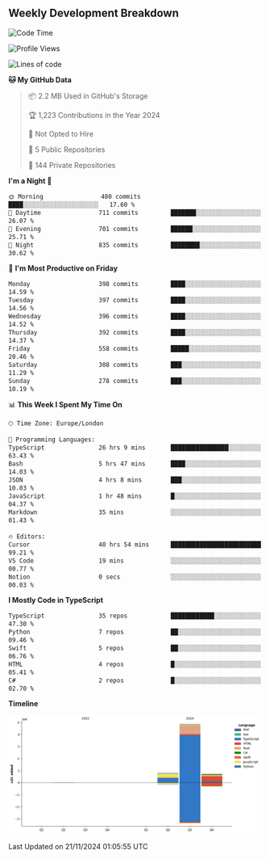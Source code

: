 


## Weekly Development Breakdown
<!--START_SECTION:waka-->
![Code Time](http://img.shields.io/badge/Code%20Time-1%2C557%20hrs%2020%20mins-blue)

![Profile Views](http://img.shields.io/badge/Profile%20Views-6-blue)

![Lines of code](https://img.shields.io/badge/From%20Hello%20World%20I%27ve%20Written-6.4%20million%20lines%20of%20code-blue)

**🐱 My GitHub Data** 

> 📦 2.2 MB Used in GitHub's Storage 
 > 
> 🏆 1,223 Contributions in the Year 2024
 > 
> 🚫 Not Opted to Hire
 > 
> 📜 5 Public Repositories 
 > 
> 🔑 144 Private Repositories 
 > 
**I'm a Night 🦉** 

```text
🌞 Morning                480 commits         ████░░░░░░░░░░░░░░░░░░░░░   17.60 % 
🌆 Daytime                711 commits         ███████░░░░░░░░░░░░░░░░░░   26.07 % 
🌃 Evening                701 commits         ██████░░░░░░░░░░░░░░░░░░░   25.71 % 
🌙 Night                  835 commits         ████████░░░░░░░░░░░░░░░░░   30.62 % 
```
📅 **I'm Most Productive on Friday** 

```text
Monday                   398 commits         ████░░░░░░░░░░░░░░░░░░░░░   14.59 % 
Tuesday                  397 commits         ████░░░░░░░░░░░░░░░░░░░░░   14.56 % 
Wednesday                396 commits         ████░░░░░░░░░░░░░░░░░░░░░   14.52 % 
Thursday                 392 commits         ████░░░░░░░░░░░░░░░░░░░░░   14.37 % 
Friday                   558 commits         █████░░░░░░░░░░░░░░░░░░░░   20.46 % 
Saturday                 308 commits         ███░░░░░░░░░░░░░░░░░░░░░░   11.29 % 
Sunday                   278 commits         ███░░░░░░░░░░░░░░░░░░░░░░   10.19 % 
```


📊 **This Week I Spent My Time On** 

```text
🕑︎ Time Zone: Europe/London

💬 Programming Languages: 
TypeScript               26 hrs 9 mins       ████████████████░░░░░░░░░   63.43 % 
Bash                     5 hrs 47 mins       ████░░░░░░░░░░░░░░░░░░░░░   14.03 % 
JSON                     4 hrs 8 mins        ███░░░░░░░░░░░░░░░░░░░░░░   10.03 % 
JavaScript               1 hr 48 mins        █░░░░░░░░░░░░░░░░░░░░░░░░   04.37 % 
Markdown                 35 mins             ░░░░░░░░░░░░░░░░░░░░░░░░░   01.43 % 

🔥 Editors: 
Cursor                   40 hrs 54 mins      █████████████████████████   99.21 % 
VS Code                  19 mins             ░░░░░░░░░░░░░░░░░░░░░░░░░   00.77 % 
Notion                   0 secs              ░░░░░░░░░░░░░░░░░░░░░░░░░   00.03 % 
```

**I Mostly Code in TypeScript** 

```text
TypeScript               35 repos            ████████████░░░░░░░░░░░░░   47.30 % 
Python                   7 repos             ██░░░░░░░░░░░░░░░░░░░░░░░   09.46 % 
Swift                    5 repos             ██░░░░░░░░░░░░░░░░░░░░░░░   06.76 % 
HTML                     4 repos             █░░░░░░░░░░░░░░░░░░░░░░░░   05.41 % 
C#                       2 repos             █░░░░░░░░░░░░░░░░░░░░░░░░   02.70 % 
```



**Timeline**

![Lines of Code chart](https://raw.githubusercontent.com/mars-arch/mars-arch/main/assets/bar_graph.png)


 Last Updated on 21/11/2024 01:05:55 UTC
<!--END_SECTION:waka-->
